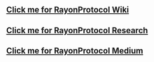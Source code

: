 ## [Click me for RayonProtocol Wiki](https://findainc.atlassian.net/wiki/spaces/BLOC/overview)

## [Click me for RayonProtocol Research](https://github.com/rayonprotocol-research)

## [Click me for RayonProtocol Medium](https://medium.com/rayonprotocol)
